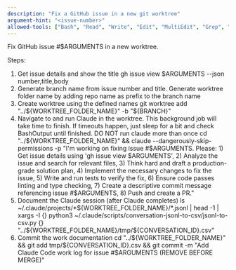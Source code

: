 ```yaml
---
description: "Fix a GitHub issue in a new git worktree"
argument-hint: "<issue-number>"
allowed-tools: ["Bash", "Read", "Write", "Edit", "MultiEdit", "Grep", "Glob", "Task"]
---
```


Fix GitHub issue #$ARGUMENTS in a new worktree.

Steps:

1. Get issue details and show the title
   gh issue view $ARGUMENTS --json number,title,body
2. Generate branch name from issue number and title. Generate worktree folder name by adding repo name as prefix to the branch name
3. Create worktree using the defined names
   git worktree add "../${WORKTREE_FOLDER_NAME}" -b "${BRANCH}"
4. Navigate to and run Claude in the worktree. This background job will take time to finish. If timeouts happen, just sleep for a bit and check BashOutput until finished. DO NOT run claude more than once
   cd "../${WORKTREE_FOLDER_NAME}" && claude --dangerously-skip-permissions -p "I'm working on fixing issue #$ARGUMENTS. Please: 1) Get issue details using 'gh issue view $ARGUMENTS', 2) Analyze the issue and search for relevant files, 3) Think hard and draft a production-grade solution plan, 4) Implement the necessary changes to fix the issue, 5) Write and run tests to verify the fix, 6) Ensure code passes linting and type checking, 7) Create a descriptive commit message referencing issue #$ARGUMENTS, 8) Push and create a PR."
5. Document the Claude session (after Claude completes)
   ls ~/.claude/projects/*${WORKTREE_FOLDER_NAME}/*.jsonl | head -1 | xargs -I {} python3 ~/.claude/scripts/conversation-jsonl-to-csv/jsonl-to-csv.py {} "../${WORKTREE_FOLDER_NAME}/tmp/${CONVERSATION_ID}.csv"
6. Commit the work documentation
   cd "../${WORKTREE_FOLDER_NAME}" && git add tmp/${CONVERSATION_ID}.csv && git commit -m "Add Claude Code work log for issue #$ARGUMENTS (REMOVE BEFORE MERGE)"
